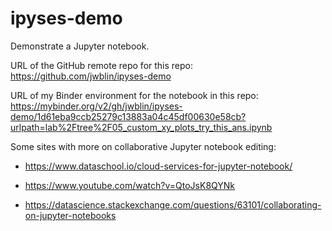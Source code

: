 # ipyses-demo

Demonstrate a Jupyter notebook.


URL of the GitHub remote repo for this repo:  https://github.com/jwblin/ipyses-demo


URL of my Binder environment for the notebook in this repo:
https://mybinder.org/v2/gh/jwblin/ipyses-demo/1d61eba9ccb25279c13883a04c45df00630e58cb?urlpath=lab%2Ftree%2F05_custom_xy_plots_try_this_ans.ipynb


Some sites with more on collaborative Jupyter notebook editing:

- https://www.dataschool.io/cloud-services-for-jupyter-notebook/

- https://www.youtube.com/watch?v=QtoJsK8QYNk

- https://datascience.stackexchange.com/questions/63101/collaborating-on-jupyter-notebooks
